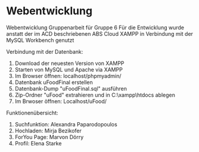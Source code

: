 # Webentwicklung
Webentwicklung Gruppenarbeit für Gruppe 6
Für die Entwicklung wurde anstatt der im ACD beschriebenen ABS Cloud XAMPP in Verbindung mit der MySQL Workbench genutzt

Verbindung mit der Datenbank:
1. Download der neuesten Version von XAMPP
2. Starten von MySQL und Apache via XAMPP
3. Im Browser öffnen: localhost/phpmyadmin/
4. Datenbank uFoodFinal erstellen
5. Datenbank-Dump "uFoodFinal.sql" ausführen
6. Zip-Ordner "uFood" extrahieren und in C:\xampp\htdocs ablegen
7. Im Brwoser öffnen: Localhost/uFood/

Funktionenübersicht:
1. Suchfunktion: Alexandra Paparodopoulos
2. Hochladen: Mirja Bezikofer
3. ForYou Page: Marvon Dörry
4. Profil: Elena Starke


